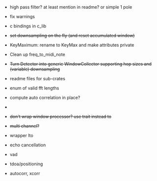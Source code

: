 * high pass filter? at least mention in readme? or simple 1 pole
* fix warnings
* c bindings in c_lib
* ~~set downsampling on the fly (and reset accumulated window)~~
* KeyMaximum: rename to KeyMax and make attributes private
* Clean up freq_to_midi_note
* ~~Turn Detector into generic WindowCollector supporting hop sizes and (variable) downsampling~~
* readme files for sub-crates
* enum of valid fft lengths
* compute auto correlation in place?
*
* ~~don't wrap window processor? use trait instead to~~
* ~~multi channel?~~
* wrapper lto


* echo cancellation
* vad
* tdoa/positioning
* autocorr, xcorr